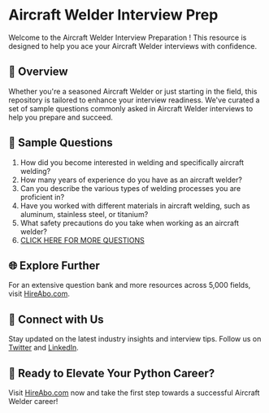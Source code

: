 # Aircraft Welder Interview Prep

Welcome to the Aircraft Welder Interview Preparation ! This resource is designed to help you ace your Aircraft Welder interviews with confidence.

## 🚀 Overview

Whether you're a seasoned Aircraft Welder or just starting in the field, this repository is tailored to enhance your interview readiness. We've curated a set of sample questions commonly asked in Aircraft Welder interviews to help you prepare and succeed.

## 📝 Sample Questions

1. How did you become interested in welding and specifically aircraft welding?
2. How many years of experience do you have as an aircraft welder?
3. Can you describe the various types of welding processes you are proficient in?
4. Have you worked with different materials in aircraft welding, such as aluminum, stainless steel, or titanium?
5. What safety precautions do you take when working as an aircraft welder?
6. [CLICK HERE FOR MORE QUESTIONS](https://hireabo.com/job/12_3_10/Aircraft%20Welder)

## 🌐 Explore Further

For an extensive question bank and more resources across 5,000 fields, visit [HireAbo.com](https://www.hireabo.com).

## 📱 Connect with Us

Stay updated on the latest industry insights and interview tips. Follow us on [Twitter](https://twitter.com/hireabo) and [LinkedIn](https://www.linkedin.com/in/hire-abo-3609972a8/).

## 🚀 Ready to Elevate Your Python Career?

Visit [HireAbo.com](https://www.hireabo.com) now and take the first step towards a successful Aircraft Welder career!
